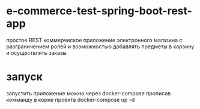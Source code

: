 # e-commerce-test-spring-boot-rest-app
простое REST коммерчиское приложение электронного магазина с разграничением ролей и возможностью добавлять предметы в корзину и осуществлять заказы
# запуск
запустить приложение можно через docker-compose прописав комманду в корне проекта docker-compose up -d
